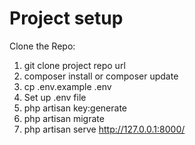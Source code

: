 # Project setup 
Clone the Repo:
1) git clone project repo url
2) composer install or composer update
3) cp .env.example .env
4) Set up .env file
5) php artisan key:generate
6) php artisan migrate
7) php artisan serve
http://127.0.0.1:8000/
